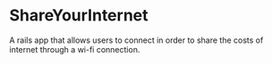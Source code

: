 # ShareYourInternet

A rails app that allows users to connect in order to share the costs of internet through a wi-fi connection.